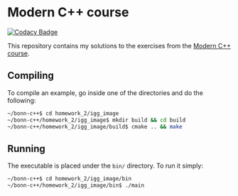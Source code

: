 # Modern C++ course

[![Codacy Badge](https://api.codacy.com/project/badge/Grade/2ad2c9956a6b43a5a63747f33b35d5b7)](https://app.codacy.com/app/yagoliz/bonn-cc?utm_source=github.com&utm_medium=referral&utm_content=yagoliz/bonn-cc&utm_campaign=Badge_Grade_Dashboard)

This repository contains my solutions to the exercises from the [Modern C++ course](https://www.ipb.uni-bonn.de/teaching/modern-cpp/).

## Compiling
To compile an example, go inside one of the directories and do the following:
``` bash
~/bonn-c++$ cd homework_2/igg_image
~/bonn-c++/homework_2/igg_image$ mkdir build && cd build
~/bonn-c++/homework_2/igg_image/build$ cmake .. && make
```

## Running
The executable is placed under the ```bin/``` directory. To run it simply:
``` bash
~/bonn-c++$ cd homework_2/igg_image/bin
~/bonn-c++/homework_2/igg_image/bin$ ./main
```